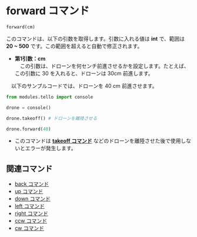 # forward コマンド

```forward(cm)```
<br>

 このコマンドは、以下の引数を取得します。引数に入れる値は **int** で、範囲は **20 ~ 500** です。この範囲を超えると自動で修正されます。

- **第1引数：cm**<br>
　この引数は、ドローンを何センチ前進させるかを設定します。たとえば、この引数に 30 を入れると、ドローンは 30cm 前進します。

　以下のサンプルコードでは、ドローンを 40 cm 前進させます。

```python
from modules.tello import console

drone = console()

drone.takeoff() # ドローンを離陸させる

drone.forward(40)
```

- このコマンドは **[takeoff コマンド]()** などのドローンを離陸させた後で使用しないとエラーが発生します。

## 関連コマンド

- [back コマンド]()
- [up コマンド]()
- [down コマンド]()
- [left コマンド]()
- [right コマンド]()
- [ccw コマンド]()
- [cw コマンド]()
